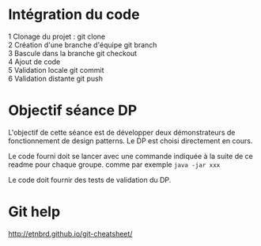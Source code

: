 # Intégration du code
1 Clonage du projet : git clone   
2 Création d'une branche d'équipe git branch   
3 Bascule dans la branche git checkout   
4 Ajout de code   
5 Validation locale git commit   
6 Validation distante git push   

# Objectif séance DP
L'objectif de cette séance est de développer deux démonstrateurs de fonctionnement de design patterns. Le DP est choisi directement en cours. 

Le code fourni doit se lancer avec une commande indiquée à la suite de ce readme pour chaque groupe. 
comme par exemple `java -jar xxx`

Le code doit fournir des tests de validation du DP.

# Git help
http://etnbrd.github.io/git-cheatsheet/  



